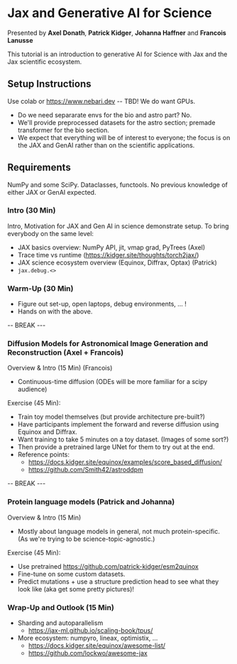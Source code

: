 # Jax and Generative AI for Science

Presented by **Axel Donath**, **Patrick Kidger**, **Johanna Haffner** and **Francois Lanusse**

This tutorial is an introduction to generative AI for Science with Jax and the Jax scientific ecosystem. 


## Setup Instructions
Use colab or https://www.nebari.dev -- TBD! We do want GPUs.

- Do we need separarate envs for the bio and astro part? No.
- We'll provide preprocessed datasets for the astro section; premade transformer for the bio section.
- We expect that everything will be of interest to everyone; the focus is on the JAX and GenAI rather than on the scientific applications.

## Requirements
NumPy and some SciPy. Dataclasses, functools. No previous knowledge of either JAX or GenAI expected.

### Intro (30 Min)
Intro, Motivation for JAX and Gen AI in science demonstrate setup. To bring everybody on the same level:
- JAX basics overview: NumPy API, jit, vmap grad, PyTrees (Axel)
- Trace time vs runtime (https://kidger.site/thoughts/torch2jax/)
- JAX science ecosystem overview (Equinox, Diffrax, Optax) (Patrick)
- `jax.debug.<>`

### Warm-Up (30 Min)
- Figure out set-up, open laptops, debug environments, ... !
- Hands on with the above.

-- BREAK ---

### Diffusion Models for Astronomical Image Generation and Reconstruction (Axel + Francois)

Overview & Intro (15 Min) (Francois)

- Continuous-time diffusion (ODEs will be more familiar for a scipy audience)

Exercise (45 Min):

- Train toy model themselves (but provide architecture pre-built?)
- Have participants implement the forward and reverse diffusion using Equinox and Diffrax.
- Want training to take 5 minutes on a toy dataset. (Images of some sort?)
- Then provide a pretrained large UNet for them to try out at the end.
- Reference points:
    - https://docs.kidger.site/equinox/examples/score_based_diffusion/
    - https://github.com/Smith42/astroddpm

-- BREAK ---

### Protein language models (Patrick and Johanna)

Overview & Intro (15 Min)

- Mostly about language models in general, not much protein-specific. (As we're trying to be science-topic-agnostic.)

Exercise (45 Min):

- Use pretrained https://github.com/patrick-kidger/esm2quinox
- Fine-tune on some custom datasets.
- Predict mutations + use a structure prediction head to see what they look like (aka get some pretty pictures)!

### Wrap-Up and Outlook (15 Min)

- Sharding and autoparallelism
  - https://jax-ml.github.io/scaling-book/tpus/
- More ecosystem: numpyro, lineax, optimistix, ...
  - https://docs.kidger.site/equinox/awesome-list/
  - https://github.com/lockwo/awesome-jax
